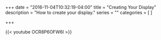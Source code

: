 +++
date = "2016-11-04T10:32:19-04:00"
title = "Creating Your Display"
description = "How to create your display."
series = ""
categories = [
]

+++

{{< youtube OCR8P6OFW6I >}}
